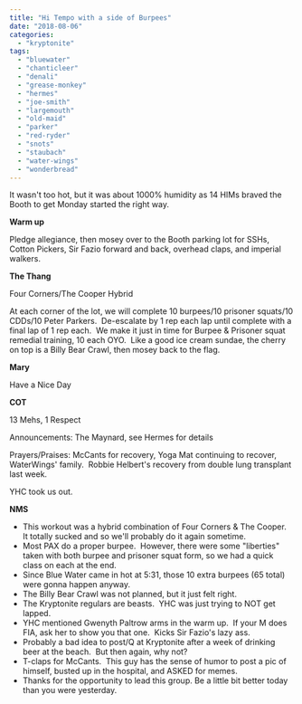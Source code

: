 ```yaml
---
title: "Hi Tempo with a side of Burpees"
date: "2018-08-06"
categories: 
  - "kryptonite"
tags: 
  - "bluewater"
  - "chanticleer"
  - "denali"
  - "grease-monkey"
  - "hermes"
  - "joe-smith"
  - "largemouth"
  - "old-maid"
  - "parker"
  - "red-ryder"
  - "snots"
  - "staubach"
  - "water-wings"
  - "wonderbread"
---
```


It wasn't too hot, but it was about 1000% humidity as 14 HIMs braved the Booth to get Monday started the right way.

**Warm up**

Pledge allegiance, then mosey over to the Booth parking lot for SSHs, Cotton Pickers, Sir Fazio forward and back, overhead claps, and imperial walkers.

**The Thang**

Four Corners/The Cooper Hybrid

At each corner of the lot, we will complete 10 burpees/10 prisoner squats/10 CDDs/10 Peter Parkers.  De-escalate by 1 rep each lap until complete with a final lap of 1 rep each.  We make it just in time for Burpee & Prisoner squat remedial training, 10 each OYO.  Like a good ice cream sundae, the cherry on top is a Billy Bear Crawl, then mosey back to the flag.

**Mary**

Have a Nice Day

**COT**

13 Mehs, 1 Respect

Announcements: The Maynard, see Hermes for details

Prayers/Praises: McCants for recovery, Yoga Mat continuing to recover, WaterWings' family.  Robbie Helbert's recovery from double lung transplant last week.

YHC took us out.

**NMS**

- This workout was a hybrid combination of Four Corners & The Cooper.  It totally sucked and so we'll probably do it again sometime.
- Most PAX do a proper burpee.  However, there were some "liberties" taken with both burpee and prisoner squat form, so we had a quick class on each at the end.
- Since Blue Water came in hot at 5:31, those 10 extra burpees (65 total) were gonna happen anyway.
- The Billy Bear Crawl was not planned, but it just felt right.
- The Kryptonite regulars are beasts.  YHC was just trying to NOT get lapped.
- YHC mentioned Gwenyth Paltrow arms in the warm up.  If your M does FIA, ask her to show you that one.  Kicks Sir Fazio's lazy ass.
- Probably a bad idea to post/Q at Kryptonite after a week of drinking beer at the beach.  But then again, why not?
- T-claps for McCants.  This guy has the sense of humor to post a pic of himself, busted up in the hospital, and ASKED for memes.
- Thanks for the opportunity to lead this group. Be a little bit better today than you were yesterday.
